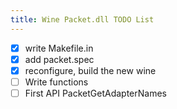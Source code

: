 ```yaml
---
title: Wine Packet.dll TODO List
---
```


* [x] write Makefile.in
* [x] add packet.spec
* [x] reconfigure, build the new wine
* [ ] Write functions
 * [ ] First API PacketGetAdapterNames
